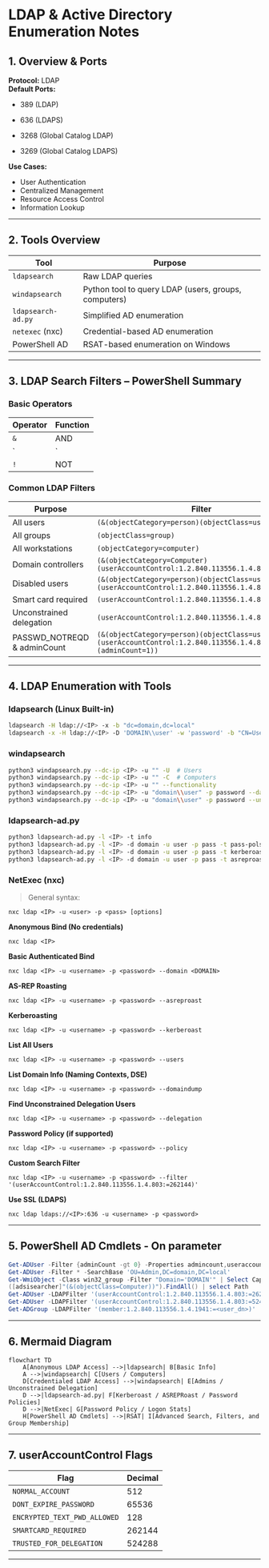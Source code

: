 #  LDAP & Active Directory Enumeration Notes

## 1. Overview & Ports

**Protocol:** LDAP  
**Default Ports:**

- 389 (LDAP)
    
- 636 (LDAPS)
    
- 3268 (Global Catalog LDAP)
    
- 3269 (Global Catalog LDAPS)
    

**Use Cases:**

- User Authentication
- Centralized Management 
- Resource Access Control
- Information Lookup

---

## 2. Tools Overview

|Tool|Purpose|
|---|---|
|`ldapsearch`|Raw LDAP queries|
|`windapsearch`|Python tool to query LDAP (users, groups, computers)|
|`ldapsearch-ad.py`|Simplified AD enumeration|
|`netexec` (nxc)|Credential-based AD enumeration|
|PowerShell AD|RSAT-based enumeration on Windows|

---

## 3. LDAP Search Filters – PowerShell Summary

### Basic Operators

|Operator|Function|
|---|---|
|`&`|AND|
|`|`|
|`!`|NOT|

### Common LDAP Filters

|Purpose|Filter|
|---|---|
|All users|`(&(objectCategory=person)(objectClass=user))`|
|All groups|`(objectClass=group)`|
|All workstations|`(objectCategory=computer)`|
|Domain controllers|`(&(objectCategory=Computer)(userAccountControl:1.2.840.113556.1.4.803:=8192))`|
|Disabled users|`(&(objectCategory=person)(objectClass=user)(userAccountControl:1.2.840.113556.1.4.803:=2))`|
|Smart card required|`(userAccountControl:1.2.840.113556.1.4.803:=262144)`|
|Unconstrained delegation|`(userAccountControl:1.2.840.113556.1.4.803:=524288)`|
|PASSWD_NOTREQD & adminCount|`(&(objectCategory=person)(objectClass=user)(userAccountControl:1.2.840.113556.1.4.803:=32)(adminCount=1))`|

---

## 4. LDAP Enumeration with Tools

### ldapsearch (Linux Built-in)

```bash
ldapsearch -H ldap://<IP> -x -b "dc=domain,dc=local"
ldapsearch -x -H ldap://<IP> -D 'DOMAIN\\user' -w 'password' -b "CN=Users,DC=domain,DC=local"
```

### windapsearch

```bash
python3 windapsearch.py --dc-ip <IP> -u "" -U  # Users
python3 windapsearch.py --dc-ip <IP> -u "" -C  # Computers
python3 windapsearch.py --dc-ip <IP> -u "" --functionality
python3 windapsearch.py --dc-ip <IP> -u "domain\\user" -p password --da
python3 windapsearch.py --dc-ip <IP> -u "domain\\user" -p password --unconstrained-users
```

### ldapsearch-ad.py

```bash
python3 ldapsearch-ad.py -l <IP> -t info
python3 ldapsearch-ad.py -l <IP> -d domain -u user -p pass -t pass-pols
python3 ldapsearch-ad.py -l <IP> -d domain -u user -p pass -t kerberoast
python3 ldapsearch-ad.py -l <IP> -d domain -u user -p pass -t asreproast
```

### NetExec (nxc)

> General syntax:

```
nxc ldap <IP> -u <user> -p <pass> [options]
```

**Anonymous Bind (No credentials)**

```
nxc ldap <IP>
```

**Basic Authenticated Bind**

```
nxc ldap <IP> -u <username> -p <password> --domain <DOMAIN>
```

 **AS-REP Roasting**

```
nxc ldap <IP> -u <username> -p <password> --asreproast
```

**Kerberoasting**

```
nxc ldap <IP> -u <username> -p <password> --kerberoast
```

 **List All Users**

```
nxc ldap <IP> -u <username> -p <password> --users
```

**List Domain Info (Naming Contexts, DSE)**

```
nxc ldap <IP> -u <username> -p <password> --domaindump
```

**Find Unconstrained Delegation Users**
```
nxc ldap <IP> -u <username> -p <password> --delegation
```

**Password Policy (if supported)**

```
nxc ldap <IP> -u <username> -p <password> --policy
```

 **Custom Search Filter**

```
nxc ldap <IP> -u <username> -p <password> --filter '(userAccountControl:1.2.840.113556.1.4.803:=262144)'
```
 **Use SSL (LDAPS)**
```
nxc ldap ldaps://<IP>:636 -u <username> -p <password>
```

---


## 5. PowerShell AD Cmdlets - On parameter

```powershell
Get-ADUser -Filter {adminCount -gt 0} -Properties admincount,useraccountcontrol
Get-ADUser -Filter * -SearchBase 'OU=Admin,DC=domain,DC=local'
Get-WmiObject -Class win32_group -Filter "Domain='DOMAIN'" | Select Caption, Name
([adsisearcher]"(&(objectClass=Computer))").FindAll() | select Path
Get-ADUser -LDAPFilter '(userAccountControl:1.2.840.113556.1.4.803:=262144)'  # SmartCard required
Get-ADUser -LDAPFilter '(userAccountControl:1.2.840.113556.1.4.803:=524288)'  # Unconstrained Delegation
Get-ADGroup -LDAPFilter '(member:1.2.840.113556.1.4.1941:=<user_dn>)'
```

---

## 6. Mermaid Diagram

```mermaid
flowchart TD
    A[Anonymous LDAP Access] -->|ldapsearch| B[Basic Info]
    A -->|windapsearch| C[Users / Computers]
    D[Credentialed LDAP Access] -->|windapsearch| E[Admins / Unconstrained Delegation]
    D -->|ldapsearch-ad.py| F[Kerberoast / ASREPRoast / Password Policies]
    D -->|NetExec| G[Password Policy / Logon Stats]
    H[PowerShell AD Cmdlets] -->|RSAT| I[Advanced Search, Filters, and Group Membership]
```

---

## 7. userAccountControl Flags

|Flag|Decimal|
|---|---|
|`NORMAL_ACCOUNT`|512|
|`DONT_EXPIRE_PASSWORD`|65536|
|`ENCRYPTED_TEXT_PWD_ALLOWED`|128|
|`SMARTCARD_REQUIRED`|262144|
|`TRUSTED_FOR_DELEGATION`|524288|

---